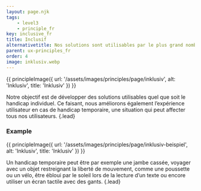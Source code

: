```yaml
---
layout: page.njk
tags: 
    - level3
    - principle_fr
key: inclusive_fr
title: Inclusif
alternativetitle: Nos solutions sont utilisables par le plus grand nombre de personnes, dans le plus grand nombre de situations possible.
parent: ux-principles_fr
order: 4
image: inklusiv.webp
---
```


{{ principleImage({
  url: '/assets/images/principles/page/inklusiv',
  alt: 'Inklusiv',
  title: 'Inklusiv'
}) }}

Notre objectif est de développer des solutions utilisables quel que soit le handicap individuel. Ce faisant, nous améliorons également l’expérience utilisateur en cas de handicap temporaire, une situation qui peut affecter tous nos utilisateurs. {.lead}


### Example
{{ principleImage({
  url: '/assets/images/principles/page/inklusiv-beispiel',
  alt: 'Inklusiv',
  title: 'Inklusiv'
}) }}

Un handicap temporaire peut être par exemple une jambe cassée, voyager avec un objet restreignant la liberté de mouvement, comme une poussette ou un vélo, être ébloui par le soleil lors de la lecture d’un texte ou encore utiliser un écran tactile avec des gants. {.lead}